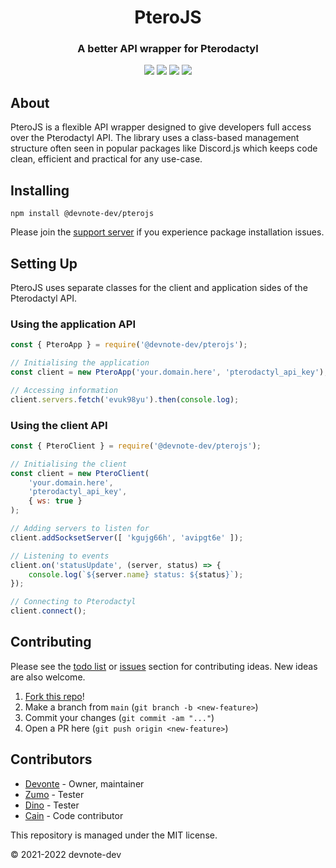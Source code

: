 <h1 align="center">PteroJS</h1>
<h3 align="center"><strong>A better API wrapper for Pterodactyl</strong></h3>
<p align="center"><img src="https://img.shields.io/badge/discord-invite-5865f2?style=for-the-badge&logo=discord&logoColor=white"> <img src="https://img.shields.io/badge/version-1.3.0-3572A5?style=for-the-badge"> <img src="https://img.shields.io/github/issues/devnote-dev/PteroJS.svg?style=for-the-badge"> <img src="https://img.shields.io/badge/docs-coming_soon-e67e22?style=for-the-badge"></p>

## About
PteroJS is a flexible API wrapper designed to give developers full access over the Pterodactyl API. The library uses a class-based management structure often seen in popular packages like Discord.js which keeps code clean, efficient and practical for any use-case.

## Installing
```
npm install @devnote-dev/pterojs
```
Please join the [support server](https://discord.gg/rmRw4W5XXz) if you experience package installation issues.

## Setting Up
PteroJS uses separate classes for the client and application sides of the Pterodactyl API.

### Using the application API
```js
const { PteroApp } = require('@devnote-dev/pterojs');

// Initialising the application
const client = new PteroApp('your.domain.here', 'pterodactyl_api_key');

// Accessing information
client.servers.fetch('evuk98yu').then(console.log);
```

### Using the client API
```js
const { PteroClient } = require('@devnote-dev/pterojs');

// Initialising the client
const client = new PteroClient(
    'your.domain.here',
    'pterodactyl_api_key',
    { ws: true }
);

// Adding servers to listen for
client.addSocksetServer([ 'kgujg66h', 'avipgt6e' ]);

// Listening to events
client.on('statusUpdate', (server, status) => {
    console.log(`${server.name} status: ${status}`);
});

// Connecting to Pterodactyl
client.connect();
```

## Contributing
Please see the [todo list](https://github.com/PteroPackages/PteroJS/blob/main/TODO.md) or [issues](https://github.com/PteroPackages/PteroJS/issues) section for contributing ideas. New ideas are also welcome.

1. [Fork this repo](https://github.com/PteroPackages/pterojs/fork)!
2. Make a branch from `main` (`git branch -b <new-feature>`)
3. Commit your changes (`git commit -am "..."`)
4. Open a PR here (`git push origin <new-feature>`)

## Contributors
* [Devonte](https://github.com/devnote-dev) - Owner, maintainer
* [Zumo](https://github.com/ZumoDev) - Tester
* [Dino](https://github.com/DinoTheDevOfficial) - Tester
* [Cain](https://github.com/cainthebest) - Code contributor

This repository is managed under the MIT license.

© 2021-2022 devnote-dev
